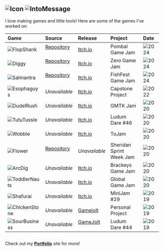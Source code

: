 ##  ![Icon](https://img.icons8.com/?size=100&id=aFxfm4qI75vj&format=png&color=000000) ![IntoMessage][IntoMessage] 
I love making games and little tools! Here are some of the games I've worked on:  

<!-- Table -->
| Game                          | Source                                                                                                                                       | Release                                                                                                                                      | Project                     | Date          |
|:------------------------------|:---------------------------------------------------------------------------------------------------------------------------------------------|:---------------------------------------------------------------------------------------------------------------------------------------------|:----------------------------|:--------------|
| ![FlopShank][FlopShank]       | [Repository][FlopShankRepo] <img src="https://img.icons8.com/?size=100&id=zWS3SNRj7odb&format=png&color=007BFF" width="16" height="16"/>     | [Itch.io][FlopShankRelease] <img src="https://img.icons8.com/?size=100&id=zWS3SNRj7odb&format=png&color=007BFF" width="16" height="16"/>     | Pombal Game Jam             | ![2024][2024] |
| ![Diggy][Diggy]               | [Repository][DiggyRepo] <img src="https://img.icons8.com/?size=100&id=zWS3SNRj7odb&format=png&color=007BFF" width="16" height="16"/>         | [Itch.io][DiggyRelease] <img src="https://img.icons8.com/?size=100&id=zWS3SNRj7odb&format=png&color=007BFF" width="16" height="16"/>         | Zero Game Jam               | ![2024][2024] |
| ![Salmantra][Salmantra]       | [Repository][SalmantraRepo] <img src="https://img.icons8.com/?size=100&id=zWS3SNRj7odb&format=png&color=007BFF" width="16" height="16"/>     | [Itch.io][SalmantraRelease] <img src="https://img.icons8.com/?size=100&id=zWS3SNRj7odb&format=png&color=007BFF" width="16" height="16"/>     | FishFest Game Jam           | ![2024][2024] |
| ![Esophaguys][Esophaguys]     | _Unavailable_                                                                                                                                | [Itch.io][EsophaguysRelease] <img src="https://img.icons8.com/?size=100&id=zWS3SNRj7odb&format=png&color=007BFF" width="16" height="16"/>    | Capstone Project            | ![2022][2022] |
| ![DudelRush][DudelRush]       | _Unavailable_                                                                                                                                | [Itch.io][DudelRushRelease] <img src="https://img.icons8.com/?size=100&id=zWS3SNRj7odb&format=png&color=007BFF" width="16" height="16"/>     | GMTK Jam                    | ![2020][2020] |
| ![TutuTussle][TutuTussle]     | _Unavailable_                                                                                                                                | [Itch.io][TutuTussleRelease] <img src="https://img.icons8.com/?size=100&id=zWS3SNRj7odb&format=png&color=007BFF" width="16" height="16"/>    | Ludum Dare #46              | ![2020][2020] |
| ![Wobble][Wobble]             | _Unavailable_                                                                                                                                | [Itch.io][WobbleRelease] <img src="https://img.icons8.com/?size=100&id=zWS3SNRj7odb&format=png&color=007BFF" width="16" height="16"/>        | ToJam                       | ![2020][2020] |
| ![Flower][Flower]             | [Repository][FlowerRepo] <img src="https://img.icons8.com/?size=100&id=zWS3SNRj7odb&format=png&color=007BFF" width="16" height="16"/>        | _Unavailable_                                                                                                                                | Sheridan Sprint Week Jam    | ![2020][2020] |
| ![ArcDig][ArcDig]             | _Unavailable_                                                                                                                                | [Itch.io][ArcDigRelease] <img src="https://img.icons8.com/?size=100&id=zWS3SNRj7odb&format=png&color=007BFF" width="16" height="16"/>        | Brackeys Game Jam           | ![2020][2020] |
| ![ToddlerNauts][ToddlerNauts] | _Unavailable_                                                                                                                                | [Itch.io][ToddlerNautsRelease] <img src="https://img.icons8.com/?size=100&id=zWS3SNRj7odb&format=png&color=007BFF" width="16" height="16"/>  | Global Game Jam             | ![2020][2020] |
| ![Shafurai][Shafurai]         | _Unavailable_                                                                                                                                | [Itch.io][ShafuraiRelease] <img src="https://img.icons8.com/?size=100&id=zWS3SNRj7odb&format=png&color=007BFF" width="16" height="16"/>      | MiniJam #29                 | ![2019][2019] |
| ![ChickenStone][ChickenStone] | _Unavailable_                                                                                                                                | [Gamejolt][ChickenStoneRelease] <img src="https://img.icons8.com/?size=100&id=zWS3SNRj7odb&format=png&color=007BFF" width="16" height="16"/> | Personal Project            | ![2019][2019] |
| ![SourBusiness][SourBusiness] | _Unavailable_                                                                                                                                | [GameJolt][SourBusinessRelease] <img src="https://img.icons8.com/?size=100&id=zWS3SNRj7odb&format=png&color=007BFF" width="16" height="16"/> | Ludum Dare #44              | ![2019][2019] |

##
Check out my [**Portfolio**](https://www.gabrielholtschlag.com) site for more!  

<!-- Repository Links -->
[IntoMessage]: https://readme-typing-svg.herokuapp.com?font=Roboto&weight=900&size=22&duration=3000&pause=0&color=F7CB4E&multiline=true&repeat=false&height=31&width=400&lines=Hi+there,+I'm+Gabriel! 

<!-- Repository Links -->
[FlopShankRepo]: https://github.com/Tristannn1337/PombalGamJam2024.git
[DiggyRepo]: https://github.com/jfvfrazao/zeroGameJam.git
[SalmantraRepo]: https://github.com/GabrielHoltschlag/ReverseFishing.git
[FlowerRepo]:https://github.com/rowanallcorn/DesignWeekSPR2020.git

<!-- Release Links -->
[FlopShankRelease]: https://tmichael.itch.io/flopshank-redemption
[DiggyRelease]: https://isaac-pais.itch.io/diggys-hunt
[SalmantraRelease]: https://kaylachu23.itch.io/salmantra
[EsophaguysRelease]: https://esophaguys.itch.io/esophaguys
[DudelRushRelease]:https://gabrielholtschlag.itch.io/dudelrush
[TutuTussleRelease]: https://gabrielholtschlag.itch.io/tututussle
[WobbleRelease]: https://gabrielholtschlag.itch.io/wobble-frenzy
[ArcDigRelease]: https://gabrielholtschlag.itch.io/arcadig
[ToddlerNautsRelease]: https://arianatomcsak.itch.io/toddler-nauts
[ShafuraiRelease]: https://gabrielholtschlag.itch.io/shafurai
[ChickenStoneRelease]: https://gamejolt.com/games/ChickenStone/414008
[SourBusinessRelease]: https://gamejolt.com/games/SourBusiness/411144

<!-- Game Title URLS -->
[FlopShank]: https://readme-typing-svg.herokuapp.com?font=Roboto&weight=900&size=14&duration=1000&pause=0&color=F7CB4E&multiline=true&repeat=false&height=22&width=200&lines=FlopShank+Redemption
[Diggy]: https://readme-typing-svg.herokuapp.com?font=Roboto&weight=900&size=14&duration=1000&pause=0&color=F7CB4E&multiline=true&repeat=false&height=22&width=200&lines=Diggy%27s+Hunt
[Salmantra]: https://readme-typing-svg.herokuapp.com?font=Roboto&weight=900&size=14&duration=1000&pause=0&color=F7CB4E&multiline=true&repeat=false&height=22&width=200&lines=Salmantra
[Esophaguys]: https://readme-typing-svg.herokuapp.com?font=Roboto&weight=900&size=14&duration=1000&pause=0&color=F7CB4E&multiline=true&repeat=false&height=22&width=200&lines=Esophaguys
[DudelRush]: https://readme-typing-svg.herokuapp.com?font=Roboto&weight=900&size=14&duration=1000&pause=0&color=F7CB4E&multiline=true&repeat=false&height=22&width=200&lines=Dudel+Rush
[TutuTussle]: https://readme-typing-svg.herokuapp.com?font=Roboto&weight=900&size=14&duration=1000&pause=0&color=F7CB4E&multiline=true&repeat=false&height=22&width=200&lines=Tutu+Tussle
[Flower]: https://readme-typing-svg.herokuapp.com?font=Roboto&weight=900&size=14&duration=1000&pause=0&color=F7CB4E&multiline=true&repeat=false&height=22&width=200&lines=Floweer+Defense
[Wobble]: https://readme-typing-svg.herokuapp.com?font=Roboto&weight=900&size=14&duration=1000&pause=0&color=F7CB4E&multiline=true&repeat=false&height=22&width=200&lines=Wobble+Frenzy
[ArcDig]: https://readme-typing-svg.herokuapp.com?font=Roboto&weight=900&size=14&duration=1000&pause=0&color=F7CB4E&multiline=true&repeat=false&height=22&width=200&lines=ArcDig
[ToddlerNauts]: https://readme-typing-svg.herokuapp.com?font=Roboto&weight=900&size=14&duration=1000&pause=0&color=F7CB4E&multiline=true&repeat=false&height=22&width=200&lines=Toddler-Nauts
[Shafurai]: https://readme-typing-svg.herokuapp.com?font=Roboto&weight=900&size=14&duration=1000&pause=0&color=F7CB4E&multiline=true&repeat=false&height=22&width=200&lines=Shafurai
[ChickenStone]: https://readme-typing-svg.herokuapp.com?font=Roboto&weight=900&size=14&duration=1000&pause=0&color=F7CB4E&multiline=true&repeat=false&height=22&width=200&lines=ChickenStone
[SourBusiness]: https://readme-typing-svg.herokuapp.com?font=Roboto&weight=900&size=14&duration=1000&pause=0&color=F7CB4E&multiline=true&repeat=false&height=22&width=200&lines=Sour+Business

<!-- Dates -->
[2025]: https://readme-typing-svg.herokuapp.com?font=Roboto&weight=900&size=14&duration=10&pause=0&color=4EF7B7&multiline=true&repeat=false&height=22&width=40&lines=2025
[2024]: https://readme-typing-svg.herokuapp.com?font=Roboto&weight=900&size=14&duration=10&pause=0&color=4EF7A1&multiline=true&repeat=false&height=22&width=40&lines=2024
[2023]: https://readme-typing-svg.herokuapp.com?font=Roboto&weight=900&size=14&duration=10&pause=0&color=4EF7A1&multiline=true&repeat=false&height=22&width=40&lines=2023
[2022]: https://readme-typing-svg.herokuapp.com?font=Roboto&weight=900&size=14&duration=10&pause=0&color=F7E34E&multiline=true&repeat=false&height=22&width=40&lines=2022
[2021]: https://readme-typing-svg.herokuapp.com?font=Roboto&weight=900&size=14&duration=10&pause=0&color=F7D04E&multiline=true&repeat=false&height=22&width=40&lines=2021
[2020]: https://readme-typing-svg.herokuapp.com?font=Roboto&weight=900&size=14&duration=10&pause=0&color=F7B24E&multiline=true&repeat=false&height=22&width=40&lines=2020
[2019]: https://readme-typing-svg.herokuapp.com?font=Roboto&weight=900&size=14&duration=10&pause=0&color=F79C4E&multiline=true&repeat=false&height=22&width=40&lines=2019
[2018]: https://readme-typing-svg.herokuapp.com?font=Roboto&weight=900&size=14&duration=10&pause=0&color=F77F4E&multiline=true&repeat=false&height=22&width=60&lines=2018
